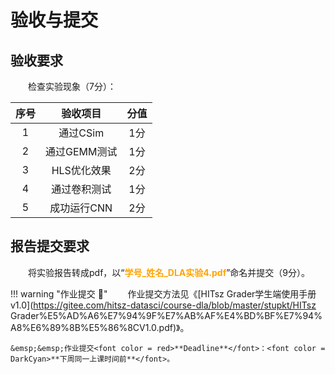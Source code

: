 # 验收与提交

## 验收要求

&emsp;&emsp;检查实验现象（7分）：

<center>

| 序号 | 验收项目 | 分值 |
| :-: | :-: | :-: |
| 1 | 通过CSim | 1分 |
| 2 | 通过GEMM测试 | 1分 |
| 3 | HLS优化效果 | 2分 |
| 4 | 通过卷积测试 | 1分 |
| 5 | 成功运行CNN | 2分 |

</center>


## 报告提交要求

&emsp;&emsp;将实验报告转成pdf，以“<font color = orange>**学号_姓名_DLA实验4.pdf**</font>”命名并提交（9分）。

!!! warning "作业提交 :calendar:"
    &emsp;&emsp;作业提交方法见《[HITsz Grader学生端使用手册v1.0](https://gitee.com/hitsz-datasci/course-dla/blob/master/stupkt/HITsz Grader%E5%AD%A6%E7%94%9F%E7%AB%AF%E4%BD%BF%E7%94%A8%E6%89%8B%E5%86%8CV1.0.pdf)》。

    &emsp;&emsp;作业提交<font color = red>**Deadline**</font>：<font color = DarkCyan>**下周同一上课时间前**</font>。

